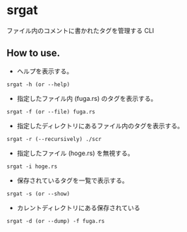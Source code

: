 # srgat

ファイル内のコメントに書かれたタグを管理する CLI

## How to use.

- ヘルプを表示する。

```
srgat -h (or --help)
```

- 指定したファイル内 (fuga.rs) のタグを表示する。

```
srgat -f (or --file) fuga.rs
```

- 指定したディレクトリにあるファイル内のタグを表示する。

```
srgat -r (--recursively) ./scr
```

- 指定したファイル (hoge.rs) を無視する。

```
srgat -i hoge.rs
```

- 保存されているタグを一覧で表示する。

```
srgat -s (or --show)
```

- カレントディレクトリにある保存されている

```
srgat -d (or --dump) -f fuga.rs
```
